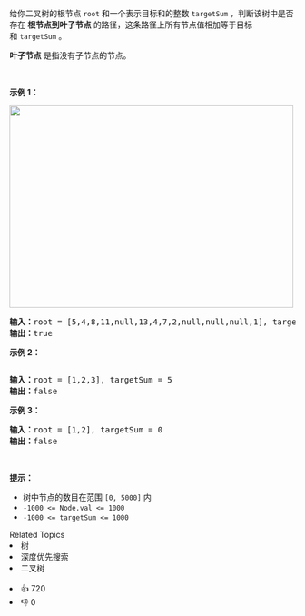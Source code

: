 <p>给你二叉树的根节点 <code>root</code> 和一个表示目标和的整数 <code>targetSum</code> ，判断该树中是否存在 <strong>根节点到叶子节点</strong> 的路径，这条路径上所有节点值相加等于目标和 <code>targetSum</code> 。</p>

<p><strong>叶子节点</strong> 是指没有子节点的节点。</p>

<p> </p>

<p><strong>示例 1：</strong></p>
<img alt="" src="https://assets.leetcode.com/uploads/2021/01/18/pathsum1.jpg" style="width: 500px; height: 356px;" />
<pre>
<strong>输入：</strong>root = [5,4,8,11,null,13,4,7,2,null,null,null,1], targetSum = 22
<strong>输出：</strong>true
</pre>

<p><strong>示例 2：</strong></p>
<img alt="" src="https://assets.leetcode.com/uploads/2021/01/18/pathsum2.jpg" />
<pre>
<strong>输入：</strong>root = [1,2,3], targetSum = 5
<strong>输出：</strong>false
</pre>

<p><strong>示例 3：</strong></p>

<pre>
<strong>输入：</strong>root = [1,2], targetSum = 0
<strong>输出：</strong>false
</pre>

<p> </p>

<p><strong>提示：</strong></p>

<ul>
	<li>树中节点的数目在范围 <code>[0, 5000]</code> 内</li>
	<li><code>-1000 <= Node.val <= 1000</code></li>
	<li><code>-1000 <= targetSum <= 1000</code></li>
</ul>
<div><div>Related Topics</div><div><li>树</li><li>深度优先搜索</li><li>二叉树</li></div></div><br><div><li>👍 720</li><li>👎 0</li></div>